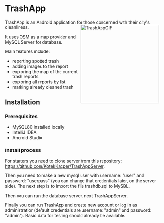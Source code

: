 # TrashApp

TrashApp is an Android application for those concerned with their city's cleanliness.
<img align="right" src="https://user-images.githubusercontent.com/71709842/223753772-031bcca0-4291-4a20-9fbd-cb6c7acf3489.gif" alt="TrashAppGIF" width="257">

It uses OSM as a map provider and MySQL Server for database. 

Main features include:
- reporting spotted trash
- adding images to the report
- exploring the map of the current trash reports
- exploring all reports by list
- marking already cleaned trash


## Installation

### Prerequisites
- MySQL80 installed locally
- IntelliJ IDEA
- Android Studio

### Install process
For starters you need to clone server from this repository: https://github.com/KotekKacper/TrashAppServer.

Then you need to make a new mysql user with username: "user" and password: "userpass" (you can change that credentials later, on the server side).
The next step is to import the file trashdb.sql to MySQL.

Then you can run the database server, next TrashAppServer.

Finally you can run TrashApp and create new account or log in as administratior (default credentials are username: "admin" and password: "admin").
Basic data for testing should already be available.
